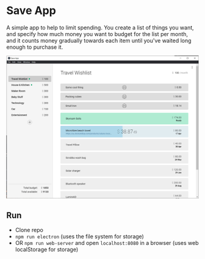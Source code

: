 # Save App

A simple app to help to limit spending. You create a list of things you want, and specify how much money you want to budget for the list per month, and it counts money gradually towards each item until you've waited long enough to purchase it.

![screenshot](screenshot.jpg)

## Run

  - Clone repo
  - `npm run electron` (uses the file system for storage)
  - OR `npm run web-server` and open `localhost:8080` in a browser (uses web localStorage for storage)

